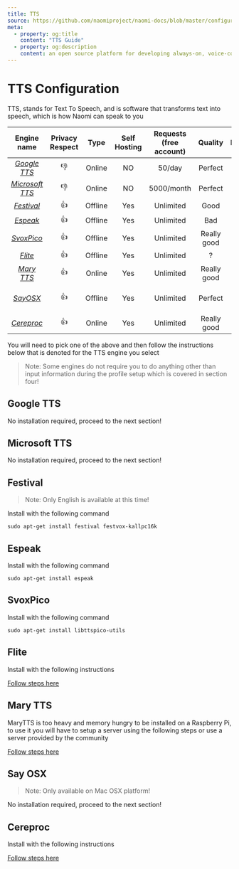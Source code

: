 ```yaml
---
title: TTS
source: https://github.com/naomiproject/naomi-docs/blob/master/configuration/tts.md
meta:
  - property: og:title
    content: "TTS Guide"
  - property: og:description
    content: an open source platform for developing always-on, voice-controlled applications
---
```


# TTS Configuration

TTS, stands for Text To Speech, and is software that transforms text into speech, which is how Naomi can speak to you

| Engine name   | Privacy Respect | Type    | Self Hosting | Requests (free account) | Quality     | Platform        |
|:-------------:|:---------------:|:-------:|:------------:|:-----------------------:|:-----------:|:---------------:|
| [*Google TTS*](#google-tts)    | 👎              | Online  | NO           | 50/day                  | Perfect     | Any             |
| [*Microsoft TTS*](#microsoft-tts) | 👎              | Online  | NO           | 5000/month              | Perfect     | Any             |
| [*Festival*](#festival)      | 👍              | Offline | Yes          | Unlimited               | Good        | Linux 🐧        |
| [*Espeak*](#espeak)        | 👍              | Offline | Yes          | Unlimited               | Bad         | Linux 🐧        |
| [*SvoxPico*](#svoxpico)      | 👍              | Offline | Yes          | Unlimited               | Really good | Linux 🐧        |
| [*Flite*](#flite)         | 👍              | Offline | Yes          | Unlimited               | ?           | Linux 🐧        |
| [*Mary TTS*](#mary-tts)      | 👍              | Online  | Yes          | Unlimited               | Really good | Linux 🐧        |
| [*SayOSX*](#sayosx)        | 👍              | Offline | Yes          | Unlimited               | Perfect     | Mac OSX only    |
| [*Cereproc*](#cereproc)      | 👍              | Online  | Yes          | Unlimited               | Really good | Any             |

You will need to pick one of the above and then follow the instructions below that is denoted for the TTS engine you select

>Note: Some engines do not require you to do anything other than input information during the profile setup which is covered in section four!

## Google TTS

No installation required, proceed to the next section!

## Microsoft TTS

No installation required, proceed to the next section!

## Festival

>Note: Only English is available at this time!

Install with the following command

```console
sudo apt-get install festival festvox-kallpc16k
```

## Espeak

Install with the following command

```console
sudo apt-get install espeak
```

## SvoxPico

Install with the following command

```console
sudo apt-get install libttspico-utils
```

## Flite

Install with the following instructions

[Follow steps here](http://www.festvox.org/flite/)

## Mary TTS

MaryTTS is too heavy and memory hungry to be installed on a Raspberry Pi, to use it you will have to setup a server using the following steps or use a server provided by the community

[Follow steps here](../plugins/marytts-server.html)

## Say OSX

>Note: Only available on Mac OSX platform!

No installation required, proceed to the next section!

## Cereproc

Install with the following instructions

[Follow steps here](https://www.cereproc.com/fr/products/server)

<DocPreviousVersions/>
<EditPageLink/>
